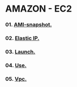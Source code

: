 # AMAZON - EC2

### 01. [AMI-snapshot.](https://github.com/Nouvellie/amazon-ec2/blob/amazon)
### 02. [Elastic IP.](https://github.com/Nouvellie/amazon-ec2/blob/amazon/elastic-ip.md)
### 03. [Launch.](https://github.com/Nouvellie/amazon-ec2/blob/amazon/launch.md)
### 04. [Use.](https://github.com/Nouvellie/amazon-ec2/blob/amazon/use.md)
### 05. [Vpc.](https://github.com/Nouvellie/amazon-ec2/blob/amazon/vpc.md)